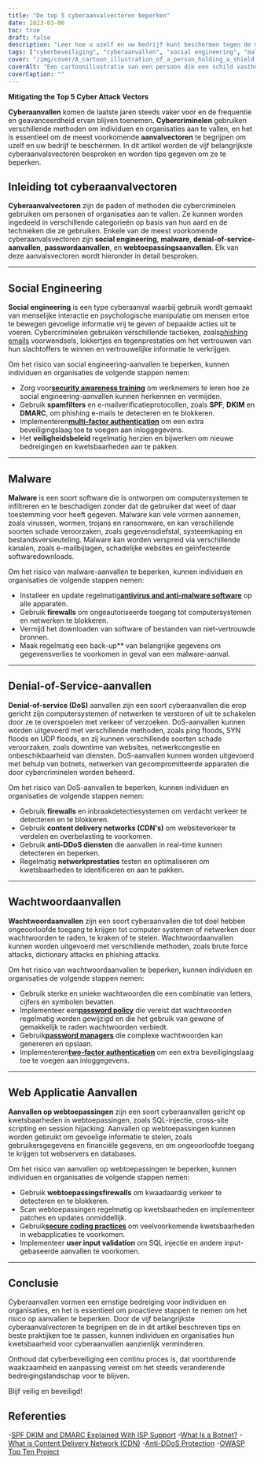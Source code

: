 ```yaml
---
title: "De top 5 cyberaanvalvectoren beperken"
date: 2023-03-06
toc: true
draft: false
description: "Leer hoe u uzelf en uw bedrijf kunt beschermen tegen de meest voorkomende cyberaanvalsvectoren, waaronder social engineering, malware, denial-of-service-aanvallen, wachtwoordaanvallen en aanvallen op webtoepassingen."
tags: ["cyberbeveiliging", "cyberaanvallen", "social engineering", "malware", "denial-of-service", "aanvallen met wachtwoorden", "aanvallen op webtoepassingen", "veiligheidsbewustzijn", "spamfilters", "multi-factor authenticatie", "antivirussoftware", "firewalls", "botnets", "CDN's", "anti-DDoS-diensten", "netwerkprestaties", "kwetsbaarheden", "bescherming", "risicobeperking", "informatiebeveiliging"]
cover: "/img/cover/A_cartoon_illustration_of_a_person_holding_a_shield.png"
coverAlt: "Een cartoonillustratie van een persoon die een schild vasthoudt en voor een computer staat met verschillende aanvalsvectoren die op hem afkomen."
coverCaption: ""
---
```


**Mitigating the Top 5 Cyber Attack Vectors**

**Cyberaanvallen** komen de laatste jaren steeds vaker voor en de frequentie en geavanceerdheid ervan blijven toenemen. **Cybercriminelen** gebruiken verschillende methoden om individuen en organisaties aan te vallen, en het is essentieel om de meest voorkomende **aanvalvectoren** te begrijpen om uzelf en uw bedrijf te beschermen. In dit artikel worden de vijf belangrijkste cyberaanvalsvectoren besproken en worden tips gegeven om ze te beperken.

## Inleiding tot cyberaanvalvectoren

**Cyberaanvalvectoren** zijn de paden of methoden die cybercriminelen gebruiken om personen of organisaties aan te vallen. Ze kunnen worden ingedeeld in verschillende categorieën op basis van hun aard en de technieken die ze gebruiken. Enkele van de meest voorkomende cyberaanvalsvectoren zijn **social engineering**, **malware**, **denial-of-service-aanvallen**, **passwordaanvallen**, en **webtoepassingsaanvallen**. Elk van deze aanvalsvectoren wordt hieronder in detail besproken.

______

## Social Engineering

**Social engineering** is een type cyberaanval waarbij gebruik wordt gemaakt van menselijke interactie en psychologische manipulatie om mensen ertoe te bewegen gevoelige informatie vrij te geven of bepaalde acties uit te voeren. Cybercriminelen gebruiken verschillende tactieken, zoals[phishing emails](https://simeononsecurity.com/articles/how-to-identify-phishing/) voorwendsels, lokkertjes en tegenprestaties om het vertrouwen van hun slachtoffers te winnen en vertrouwelijke informatie te verkrijgen.

Om het risico van social engineering-aanvallen te beperken, kunnen individuen en organisaties de volgende stappen nemen:

- Zorg voor[**security awareness training**](https://simeononsecurity.com/articles/how-to-build-and-manage-an-effective-cybersecurity-awareness-training-program/) om werknemers te leren hoe ze social engineering-aanvallen kunnen herkennen en vermijden.
- Gebruik **spamfilters** en e-mailverificatieprotocollen, zoals **SPF**, **DKIM** en **DMARC**, om phishing e-mails te detecteren en te blokkeren.
- Implementeren[**multi-factor authentication**](https://simeononsecurity.com/articles/what-are-the-diferent-kinds-of-factors-in-mfa/) om een extra beveiligingslaag toe te voegen aan inloggegevens.
- Het **veiligheidsbeleid** regelmatig herzien en bijwerken om nieuwe bedreigingen en kwetsbaarheden aan te pakken.

______

## Malware

**Malware** is een soort software die is ontworpen om computersystemen te infiltreren en te beschadigen zonder dat de gebruiker dat weet of daar toestemming voor heeft gegeven. Malware kan vele vormen aannemen, zoals virussen, wormen, trojans en ransomware, en kan verschillende soorten schade veroorzaken, zoals gegevensdiefstal, systeemkaping en bestandsversleuteling. Malware kan worden verspreid via verschillende kanalen, zoals e-mailbijlagen, schadelijke websites en geïnfecteerde softwaredownloads.

Om het risico van malware-aanvallen te beperken, kunnen individuen en organisaties de volgende stappen nemen:

- Installeer en update regelmatig[**antivirus and anti-malware software**](https://simeononsecurity.com/recommendations/anti-virus) op alle apparaten.
- Gebruik **firewalls** om ongeautoriseerde toegang tot computersystemen en netwerken te blokkeren.
- Vermijd het downloaden van software of bestanden van niet-vertrouwde bronnen.
- Maak regelmatig een back-up** van belangrijke gegevens om gegevensverlies te voorkomen in geval van een malware-aanval.

______

## Denial-of-Service-aanvallen

**Denial-of-service (DoS)** aanvallen zijn een soort cyberaanvallen die erop gericht zijn computersystemen of netwerken te verstoren of uit te schakelen door ze te overspoelen met verkeer of verzoeken. DoS-aanvallen kunnen worden uitgevoerd met verschillende methoden, zoals ping floods, SYN floods en UDP floods, en zij kunnen verschillende soorten schade veroorzaken, zoals downtime van websites, netwerkcongestie en onbeschikbaarheid van diensten. DoS-aanvallen kunnen worden uitgevoerd met behulp van botnets, netwerken van gecompromitteerde apparaten die door cybercriminelen worden beheerd.

Om het risico van DoS-aanvallen te beperken, kunnen individuen en organisaties de volgende stappen nemen:

- Gebruik **firewalls** en inbraakdetectiesystemen om verdacht verkeer te detecteren en te blokkeren.
- Gebruik **content delivery networks (CDN's)** om websiteverkeer te verdelen en overbelasting te voorkomen.
- Gebruik **anti-DDoS diensten** die aanvallen in real-time kunnen detecteren en beperken.
- Regelmatig **netwerkprestaties** testen en optimaliseren om kwetsbaarheden te identificeren en aan te pakken.

______

## Wachtwoordaanvallen

**Wachtwoordaanvallen** zijn een soort cyberaanvallen die tot doel hebben ongeoorloofde toegang te krijgen tot computer
systemen of netwerken door wachtwoorden te raden, te kraken of te stelen. Wachtwoordaanvallen kunnen worden uitgevoerd met verschillende methoden, zoals brute force attacks, dictionary attacks en phishing attacks.

Om het risico van wachtwoordaanvallen te beperken, kunnen individuen en organisaties de volgende stappen nemen:

- Gebruik sterke en unieke wachtwoorden die een combinatie van letters, cijfers en symbolen bevatten.
- Implementeer een[**password policy**](https://simeononsecurity.com/articles/the-importance-of-password-security-and-best-practices/) die vereist dat wachtwoorden regelmatig worden gewijzigd en die het gebruik van gewone of gemakkelijk te raden wachtwoorden verbiedt.
- Gebruik[**password managers**](https://simeononsecurity.com/articles/bitwarden-and-keepassxc-vs-the-rest/) die complexe wachtwoorden kan genereren en opslaan.
- Implementeren[**two-factor authentication**](https://simeononsecurity.com/articles/what-are-the-diferent-kinds-of-factors-in-mfa/) om een extra beveiligingslaag toe te voegen aan inloggegevens.

______

## Web Applicatie Aanvallen

**Aanvallen op webtoepassingen** zijn een soort cyberaanvallen gericht op kwetsbaarheden in webtoepassingen, zoals SQL-injectie, cross-site scripting en session hijacking. Aanvallen op webtoepassingen kunnen worden gebruikt om gevoelige informatie te stelen, zoals gebruikersgegevens en financiële gegevens, en om ongeoorloofde toegang te krijgen tot webservers en databases.

Om het risico van aanvallen op webtoepassingen te beperken, kunnen individuen en organisaties de volgende stappen nemen:

- Gebruik **webtoepassingsfirewalls** om kwaadaardig verkeer te detecteren en te blokkeren.
- Scan webtoepassingen regelmatig op kwetsbaarheden en implementeer patches en updates onmiddellijk.
- Gebruik[**secure coding practices**](https://simeononsecurity.com/articles/secure-coding-standards-for-c-sharp/) om veelvoorkomende kwetsbaarheden in webapplicaties te voorkomen.
- Implementeer **user input validation** om SQL injectie en andere input-gebaseerde aanvallen te voorkomen.

______

## Conclusie

Cyberaanvallen vormen een ernstige bedreiging voor individuen en organisaties, en het is essentieel om proactieve stappen te nemen om het risico op aanvallen te beperken. Door de vijf belangrijkste cyberaanvalvectoren te begrijpen en de in dit artikel beschreven tips en beste praktijken toe te passen, kunnen individuen en organisaties hun kwetsbaarheid voor cyberaanvallen aanzienlijk verminderen.

Onthoud dat cyberbeveiliging een continu proces is, dat voortdurende waakzaamheid en aanpassing vereist om het steeds veranderende bedreigingslandschap voor te blijven.

Blijf veilig en beveiligd!

## Referenties

-[SPF DKIM and DMARC Explained With ISP Support](https://netcorecloud.com/tutorials/spf-dkim-dmarc/)
-[What Is a Botnet?](https://www.paloaltonetworks.com/cyberpedia/what-is-botnet)
-[What is Content Delivery Network (CDN)](https://www.cloudflare.com/learning/cdn/what-is-a-cdn/)
-[Anti-DDoS Protection](https://www.cloudflare.com/ddos/)
-[OWASP Top Ten Project](https://owasp.org/Top10/)
